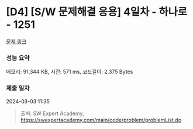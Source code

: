 # [D4] [S/W 문제해결 응용] 4일차 - 하나로 - 1251 

[문제 링크](https://swexpertacademy.com/main/code/problem/problemDetail.do?contestProbId=AV15StKqAQkCFAYD) 

### 성능 요약

메모리: 91,344 KB, 시간: 571 ms, 코드길이: 2,375 Bytes

### 제출 일자

2024-03-03 11:35



> 출처: SW Expert Academy, https://swexpertacademy.com/main/code/problem/problemList.do
